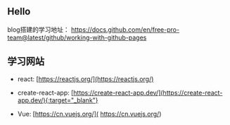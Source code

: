 ## Hello

blog搭建的学习地址： https://docs.github.com/en/free-pro-team@latest/github/working-with-github-pages



## 学习网站

* react: [https://reactjs.org/](https://reactjs.org/)

* create-react-app: [https://create-react-app.dev/](https://create-react-app.dev/){:target="_blank"}

* Vue: [https://cn.vuejs.org/]( https://cn.vuejs.org/)

  <a href=" https://cn.vuejs.org/" target="_blank"></a>

